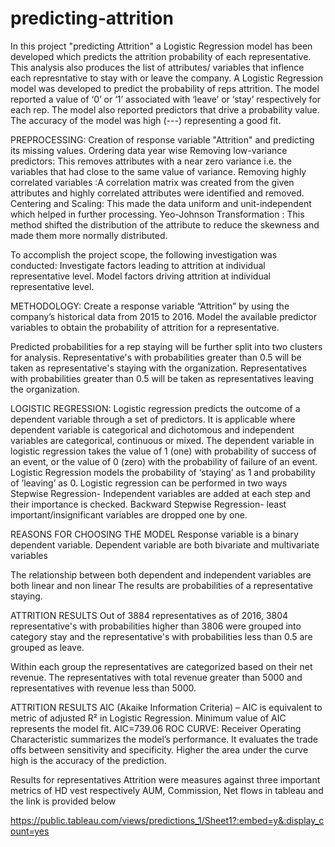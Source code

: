 # predicting-attrition
In this project "predicting Attrition" a Logistic Regression model has been developed which predicts the attrition probability of each representative. This analysis also produces the list of attributes/ variables that inflence each represntative to stay with or leave the company. 
A Logistic Regression model was developed to predict the probability of reps attrition.
The model reported a value of ‘0’ or ‘1’ associated with ‘leave’ or ‘stay’ respectively for each rep.
The model also reported predictors that drive a probability value.
The accuracy of the model was high (---) representing a good fit.

PREPROCESSING:
Creation of response variable "Attrition" and predicting its missing values.
Ordering data year wise
Removing low-variance predictors: This removes attributes with a near zero variance i.e. the variables that had close to the same value of variance. 
Removing highly correlated variables :A correlation matrix was created from the given attributes and highly correlated attributes were identified and removed. 
Centering and Scaling: This made the data uniform and unit-independent which helped in further processing.
Yeo-Johnson Transformation : This method shifted the distribution of the attribute to reduce the skewness and made them more normally distributed. 

To accomplish the project scope, the following investigation was conducted:
Investigate factors leading to attrition at individual representative level. 
Model factors driving  attrition at individual representative level.

METHODOLOGY:
Create a response variable “Attrition” by using the company’s historical data from 2015 to 2016. 
Model the available predictor variables to obtain the probability of attrition for a  representative.

Predicted probabilities for a rep staying will be further split into two clusters for analysis. 
Representative's with probabilities greater than 0.5 will be taken as representative's staying with the organization. 
Representatives with probabilities greater than 0.5 will be taken as representatives leaving 	the organization.

LOGISTIC REGRESSION:
Logistic regression predicts the outcome of a dependent variable through a set of predictors. 
It is applicable where dependent variable is categorical and dichotomous and independent variables are categorical, continuous or mixed. 
The dependent variable in logistic regression takes the value of 1 (one) with probability of success of an event, or the value of 0 (zero) with the probability of failure of an event. Logistic Regression models the probability of ‘staying’ as 1 and probability of ’leaving’ as 0.
Logistic regression can be performed in two ways
Stepwise Regression- Independent variables are added at each step and their importance is checked.
Backward Stepwise Regression- least important/insignificant variables are dropped one by one.


REASONS FOR CHOOSING THE MODEL
Response variable is a binary dependent variable.
Dependent variable are both bivariate and multivariate variables 

The relationship between both dependent and independent variables are both linear and non linear
The results are probabilities of a representative staying.

ATTRITION RESULTS
Out of 3884 representatives as of 2016, 3804 representative's with probabilities higher than 3806 were grouped into category stay and the representative's with probabilities less than 0.5 are grouped as leave. 

Within each group the representatives are categorized based on their net revenue. The representatives with total revenue greater than 5000 and representatives with revenue less than 5000.


ATTRITION RESULTS
AIC (Akaike Information Criteria) – AIC is equivalent to metric of adjusted R² in Logistic Regression. Minimum value of AIC represents the model fit.
                                                AIC=739.06
ROC CURVE:  Receiver Operating Characteristic summarizes the model’s performance. It evaluates the trade offs between sensitivity and  specificity. Higher the area under the curve high is the accuracy of the prediction.


Results for representatives Attrition were measures against three important metrics of HD vest respectively AUM, Commission, Net flows in tableau and the link is provided below


https://public.tableau.com/views/predictions_1/Sheet1?:embed=y&:display_count=yes 

 










